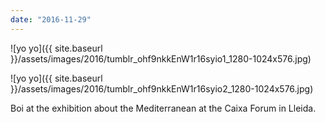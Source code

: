 ```yaml
---
date: "2016-11-29"
---
```


![yo yo]({{ site.baseurl }}/assets/images/2016/tumblr_ohf9nkkEnW1r16syio1_1280-1024x576.jpg)

![yo yo]({{ site.baseurl }}/assets/images/2016/tumblr_ohf9nkkEnW1r16syio2_1280-1024x576.jpg)

Boi at the exhibition about the Mediterranean at the Caixa Forum in Lleida.
